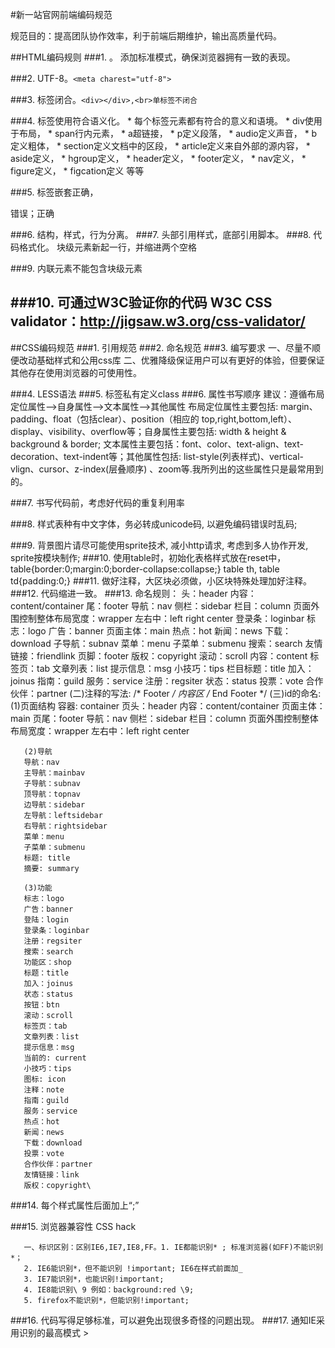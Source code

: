 #新一站官网前端编码规范

规范目的：提高团队协作效率，利于前端后期维护，输出高质量代码。

##HTML编码规则
###1. <!DOCTYPE html>。
      添加标准模式，确保浏览器拥有一致的表现。
      
###2. UTF-8。```<meta charest="utf-8">```

###3. 标签闭合。```<div></div>,<br>单标签不闭合```

###4. 标签使用符合语义化。
      *  每个标签元素都有符合的意义和语境。
      *  div使用于布局，
      *  span行内元素，
      *  a超链接，
      *  p定义段落，
      *  audio定义声音，
      *  b定义粗体，
      *  section定义文档中的区段，
      *  article定义来自外部的源内容，
      *  aside定义，
      *  hgroup定义，
      *  header定义，
      *  footer定义，
      *  nav定义，
      *  figure定义，
      *  figcation定义 等等 
        
        
###5. 标签嵌套正确，
      <a><div></div></a>错误；<a><span></span></a>正确
      
###6. 结构，样式，行为分离。
###7. 头部引用样式，底部引用脚本。
###8. 代码格式化。
      块级元素新起一行，并缩进两个空格
      
###9. 内联元素不能包含块级元素

###10. 可通过W3C验证你的代码
       W3C CSS validator：http://jigsaw.w3.org/css-validator/
---

##CSS编码规范
###1. 引用规范
###2. 命名规范
###3. 编写要求
      一、尽量不顺便改动基础样式和公用css库
      二、优雅降级保证用户可以有更好的体验，但要保证其他存在使用浏览器的可使用性。

###4. LESS语法
###5. 标签私有定义class
###6. 属性书写顺序 
      建议：遵循布局定位属性–>自身属性–>文本属性–>其他属性
      布局定位属性主要包括: margin、padding、float（包括clear）、position（相应的         top,right,bottom,left）、display、visibility、overflow等；自身属性主要包括: width & height & background & border;    文本属性主要包括：font、color、text-align、text-decoration、text-indent等；其他属性包括: list-style(列表样式)、vertical-vlign、cursor、z-index(层叠顺序) 、zoom等.我所列出的这些属性只是最常用到的。
      
###7. 书写代码前，考虑好代码的重复利用率

###8. 样式表种有中文字体，务必转成unicode码, 以避免编码错误时乱码;

###9. 背景图片请尽可能使用sprite技术, 减小http请求, 考虑到多人协作开发, sprite按模块制作;
###10. 使用table时，初始化表格样式放在reset中，table{border:0;margin:0;border-collapse:collapse;} table th, table td{padding:0;}
###11. 做好注释，大区块必须做，小区块特殊处理加好注释。
###12. 代码缩进一致。
###13. 命名规则：
       头：header
       内容：content/container
       尾：footer
       导航：nav
       侧栏：sidebar
       栏目：column
       页面外围控制整体布局宽度：wrapper
       左右中：left right center
       登录条：loginbar
       标志：logo
       广告：banner
       页面主体：main
       热点：hot
       新闻：news
       下载：download
       子导航：subnav
       菜单：menu
       子菜单：submenu
       搜索：search
       友情链接：friendlink
       页脚：footer
       版权：copyright
       滚动：scroll
       内容：content
       标签页：tab
       文章列表：list
       提示信息：msg
       小技巧：tips
       栏目标题：title
       加入：joinus
       指南：guild
       服务：service
       注册：regsiter
       状态：status
       投票：vote
       合作伙伴：partner
       (二)注释的写法:
       /* Footer */
       内容区
       /* End Footer */
       (三)id的命名:
       (1)页面结构
       容器: container
       页头：header
       内容：content/container
       页面主体：main
       页尾：footer
       导航：nav
       侧栏：sidebar
       栏目：column
       页面外围控制整体布局宽度：wrapper
       左右中：left right center
      
       (2)导航
       导航：nav
       主导航：mainbav
       子导航：subnav
       顶导航：topnav
       边导航：sidebar
       左导航：leftsidebar
       右导航：rightsidebar
       菜单：menu
       子菜单：submenu
       标题: title
       摘要: summary
      
       (3)功能
       标志：logo
       广告：banner
       登陆：login
       登录条：loginbar
       注册：regsiter
       搜索：search
       功能区：shop
       标题：title
       加入：joinus
       状态：status
       按钮：btn
       滚动：scroll
       标签页：tab
       文章列表：list
       提示信息：msg
       当前的: current
       小技巧：tips
       图标: icon
       注释：note
       指南：guild
       服务：service
       热点：hot
       新闻：news
       下载：download
       投票：vote
       合作伙伴：partner
       友情链接：link
       版权：copyright\

###14. 每个样式属性后面加上“;”

###15. 浏览器兼容性 CSS hack

       一、标识区别：区别IE6,IE7,IE8,FF。1. IE都能识别* ; 标准浏览器(如FF)不能识别*；
       2. IE6能识别*，但不能识别 !important; IE6在样式前面加_
       3. IE7能识别*，也能识别!important;
       4. IE8能识别\ 9 例如：background:red \9;
       5. firefox不能识别*，但能识别!important;
       
###16. 代码写得足够标准，可以避免出现很多奇怪的问题出现。
###17. 通知IE采用识别的最高模式
       > <meta http-equiv="X-UA-Compatible" content="IE=Edge">
